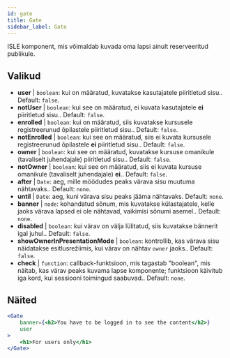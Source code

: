 ```yaml
---
id: gate 
title: Gate
sidebar_label: Gate
---
```


ISLE komponent, mis võimaldab kuvada oma lapsi ainult reserveeritud publikule.

## Valikud

* __user__ | `boolean`: kui on määratud, kuvatakse kasutajatele piiritletud sisu.. Default: `false`.
* __notUser__ | `boolean`: kui see on määratud, ei kuvata kasutajatele **ei** piiritletud sisu.. Default: `false`.
* __enrolled__ | `boolean`: kui on määratud, siis kuvatakse kursusele registreerunud õpilastele piiritletud sisu.. Default: `false`.
* __notEnrolled__ | `boolean`: kui see on määratud, siis ei kuvata kursusele registreerunud õpilastele **ei** piiritletud sisu.. Default: `false`.
* __owner__ | `boolean`: kui see on määratud, kuvatakse kursuse omanikule (tavaliselt juhendajale) piiritletud sisu.. Default: `false`.
* __notOwner__ | `boolean`: kui see on määratud, siis ei kuvata kursuse omanikule (tavaliselt juhendajale) **ei**.. Default: `false`.
* __after__ | `Date`: aeg, mille möödudes peaks värava sisu muutuma nähtavaks.. Default: `none`.
* __until__ | `Date`: aeg, kuni värava sisu peaks jääma nähtavaks. Default: `none`.
* __banner__ | `node`: kohandatud sõnum, mis kuvatakse külastajatele, kelle jaoks värava lapsed ei ole nähtavad, vaikimisi sõnumi asemel.. Default: `none`.
* __disabled__ | `boolean`: kui värav on välja lülitatud, siis kuvatakse bännerit igal juhul.. Default: `false`.
* __showOwnerInPresentationMode__ | `boolean`: kontrollib, kas värava sisu näidatakse esitlusrežiimis, kui värav on nähtav `owner` jaoks.. Default: `false`.
* __check__ | `function`: callback-funktsioon, mis tagastab "boolean", mis näitab, kas värav peaks kuvama lapse komponente; funktsioon käivitub iga kord, kui sessiooni toimingud saabuvad.. Default: `none`.


## Näited

```jsx live
<Gate 
    banner={<h2>You have to be logged in to see the content</h2>}
    user 
>
    <h1>For users only</h1>
</Gate>
``` 



